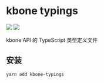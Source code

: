 # kbone typings

![](https://img.shields.io/npm/v/kbone-typings.svg?style=flat) ![](https://img.shields.io/github/license/baranwang/kbone-typings.svg)

kbone API 的 TypeScript 类型定义文件

## 安装

```sh
yarn add kbone-typings
```